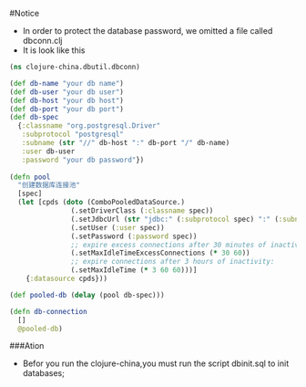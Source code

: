 #Notice

- In order to protect the database password, we omitted a file called dbconn.clj
- It is look like this

```clojure
(ns clojure-china.dbutil.dbconn)

(def db-name "your db name")
(def db-user "your db user")
(def db-host "your db host")
(def db-port "your db port")
(def db-spec
  {:classname "org.postgresql.Driver"
   :subprotocol "postgresql"
   :subname (str "//" db-host ":" db-port "/" db-name)
   :user db-user
   :password "your db password"})
   
(defn pool
  "创建数据库连接池"
  [spec]
  (let [cpds (doto (ComboPooledDataSource.)
               (.setDriverClass (:classname spec))
               (.setJdbcUrl (str "jdbc:" (:subprotocol spec) ":" (:subname spec)))
               (.setUser (:user spec))
               (.setPassword (:password spec))
               ;; expire excess connections after 30 minutes of inactivity:
               (.setMaxIdleTimeExcessConnections (* 30 60))
               ;; expire connections after 3 hours of inactivity:
               (.setMaxIdleTime (* 3 60 60)))]
    {:datasource cpds}))

(def pooled-db (delay (pool db-spec)))

(defn db-connection
  []
  @pooled-db)
```

###Ation

- Befor you run the clojure-china,you must run the script dbinit.sql to init databases; 


